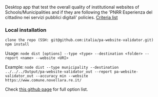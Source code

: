Desktop app that test the overall quality of institutional websites of Schools/Municipalities and if 
they are following the 'PNRR Esperienza del cittadino nei servizi pubblici digitali' policies.
[Criteria list](https://docs.italia.it/italia/designers-italia/app-valutazione-modelli-docs/it/versione-attuale/index.html)

### Local installation
```
clone the repo (SSH: git@github.com:italia/pa-website-validator.git)
npm install
```

Usage: `node dist [options] --type <type> --destination <folder> --report <name> --website <URI>`

Example: `node dist --type municipality --destination ../../../Output/pa-website-validator_out --report pa-website-validator_out --accuracy min --website https://www.comune.novellara.re.it/`

Check [this github page](https://github.com/italia/pa-website-validator) for full option list.
